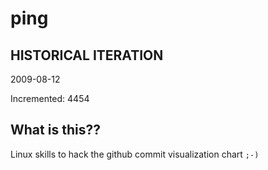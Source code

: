 # ping

## HISTORICAL ITERATION
2009-08-12

Incremented: 4454

## What is this?? 
Linux skills to hack the github commit visualization chart `;-)`
